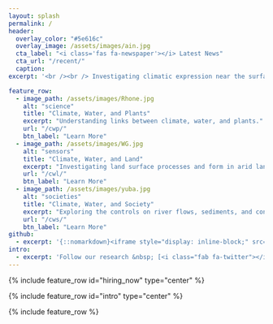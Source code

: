 ```yaml
---
layout: splash
permalink: /
header:
  overlay_color: "#5e616c"
  overlay_image: /assets/images/ain.jpg
  cta_label: "<i class='fas fa-newspaper'></i> Latest News"
  cta_url: "/recent/"
  caption:
excerpt: '<br /><br /> Investigating climatic expression near the surface of the Earth.<br /> <small><a href="https://www.cardiff.ac.uk/water-research-institute">Water Research Institute</a> | <a href="https://www.cardiff.ac.uk/earth-ocean-sciences">School of Earth & Ocean Sciences</a> |  <a href="https://www.cardiff.ac.uk">Cardiff University</a> <a href="http://eri.ucsb.edu">Earth Research Institute</a> | <a href="http://www.ucsb.edu">UCSB</a></small><br /><br />'

feature_row:
  - image_path: /assets/images/Rhone.jpg
    alt: "science"
    title: "Climate, Water, and Plants"
    excerpt: "Understanding links between climate, water, and plants."
    url: "/cwp/"
    btn_label: "Learn More"
  - image_path: /assets/images/WG.jpg
    alt: "sensors"
    title: "Climate, Water, and Land"
    excerpt: "Investigating land surface processes and form in arid landscapes."
    url: "/cwl/"
    btn_label: "Learn More"
  - image_path: /assets/images/yuba.jpg
    alt: "societies"
    title: "Climate, Water, and Society"
    excerpt: "Exploring the controls on river flows, sediments, and contaminants."
    url: "/cws/"
    btn_label: "Learn More"
github:
  - excerpt: '{::nomarkdown}<iframe style="display: inline-block;" src="https://ghbtns.com/github-btn.html?user=mmistakes&repo=minimal-mistakes&type=star&count=true&size=large" frameborder="0" scrolling="0" width="160px" height="30px"></iframe> <iframe style="display: inline-block;" src="https://ghbtns.com/github-btn.html?user=mmistakes&repo=minimal-mistakes&type=fork&count=true&size=large" frameborder="0" scrolling="0" width="158px" height="30px"></iframe>{:/nomarkdown}'
intro:
  - excerpt: 'Follow our research &nbsp; [<i class="fab fa-twitter"></i> @_blissville](https://twitter.com/_blissville){: .btn .btn--twitter}'
---
```


{% include feature_row id="hiring_now" type="center" %}

{% include feature_row id="intro" type="center" %}

{% include feature_row %}
